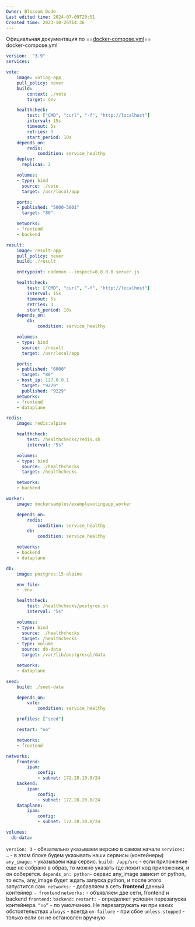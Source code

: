 ```yaml
---
Owner: Blossom Dude
Last edited time: 2024-07-09T20:51
Created time: 2023-10-26T14:36
---
```

Официальная документация по ==[docker-compose.yml](https://docs.docker.com/compose/compose-file/compose-file-v3/)==  
docker-compose.yml  

```YAML
version:  "3.9"
services:

vote:
	image: voting-app
	pull_policy: never
	build: 
		context: ./vote
		target: dev

	healthcheck: 
		test: ["CMD", "curl", "-f", "http://localhost"]
		interval: 15s
		timeout: 5s
		retries: 3
		start_period: 10s
	depends_on:
		redis:
			condition: service_healthy
	deploy:
	  replicas: 2

	volumes:
	- type: bind
	  source: ./vote
	  target: /usr/local/app

	ports:
	- published: "5000-5001"
	  target: "80"

	networks:
	- frontend
	- backend

result:
	image: result-app
	pull_policy: never
	build: ./result

	entrypoint: nodemon --inspect=0.0.0.0 server.js

	healthcheck: 
		test: ["CMD", "curl", "-f", "http://localhost"]
		interval: 15s
		timeout: 5s
		retries: 3
		start_period: 10s
	depends_on:
		db:
			condition: service_healthy 

	volumes:
	- type: bind
	  source: ./result
	  target: /usr/local/app

	ports:
	- published: "6000"
	  target: "80"
	- host_ip: 127.0.0.1
	  target: "9229"
	  published: "9229"
	networks:
	- frontend
	- dataplane

redis:
	image: redis:alpine

	healthcheck:
		test: /healthchecks/redis.sh
		interval: "5s"

	volumes:
	- type: bind
	  source: ./healthchecks
	  target: /healthchecks

	networks:
	- backend

worker:
	image: dockersamples/examplevotingapp_worker

	depends_on:
		redis:
			condition: service_healthy 
		db:
			condition: service_healthy 

	networks:
	- backend
	- dataplane

db:
	image: postgres:15-alpine

	env_file:
	- .env

	healthcheck:
		test: /healthchecks/postgres.sh
		interval: "5s"

	volumes:
	- type: bind
	  source: ./healthchecks
	  target: /healthchecks
	- type: volume
	  source: db-data
	  target: /var/lib/postgresql/data

	networks:
	- dataplane

seed:
	build: ./seed-data

	depends_on:
		vote:
			condition: service_healthy 

	profiles: ["seed"]

	restart: "no"

	networks:
	- frontend

networks:
    frontend:
        ipam:
            config:
            - subnet: 172.28.10.0/24
    backend:
        ipam:
            config:
            - subnet: 172.28.20.0/24
    dataplane:
        ipam:
            config:
            - subnet: 172.28.30.0/24

volumes:
  db-data:
```

`version: 3` - обязательно указываем версию в самом начале
`services: …` - в этом блоке будем указывать наши сервисы (контейнеры)
`any_image:` - указываем наш сервис.
`build: /app/src` - если приложение еще не собрано в образ, то можно указать где лежит код приложения, и он соберется.
`depends_on: python`- сервис any_image зависит от python, то есть, any_image будет ждать запускa python, и после этого запустится сам.
`networks:` - добавляем в сеть **frontend** данный контейнер
`- frontend`
`networks:` - объявляем две сети, frontend и backend
`frontend:`
`backend:`
`restart:` - определяет условия перезапуска контейнера.
`“no”` - по умолчанию. Не перезагружать ни при каких обстоятельствах
`always` - всегда
`on-failure` - при сбое
`unless-stopped` - только если он не остановлен вручную